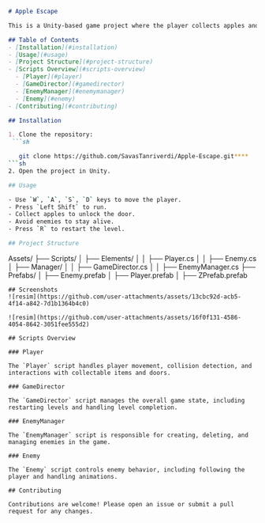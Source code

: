 ```markdown
# Apple Escape

This is a Unity-based game project where the player collects apples and avoids enemies to complete levels.

## Table of Contents
- [Installation](#installation)
- [Usage](#usage)
- [Project Structure](#project-structure)
- [Scripts Overview](#scripts-overview)
  - [Player](#player)
  - [GameDirector](#gamedirector)
  - [EnemyManager](#enemymanager)
  - [Enemy](#enemy)
- [Contributing](#contributing)

## Installation

1. Clone the repository:
 ```sh

   git clone https://github.com/SavasTanriverdi/Apple-Escape.git****
```sh
2. Open the project in Unity.

## Usage

- Use `W`, `A`, `S`, `D` keys to move the player.
- Press `Left Shift` to run.
- Collect apples to unlock the door.
- Avoid enemies to stay alive.
- Press `R` to restart the level.

## Project Structure

```
Assets/
├── Scripts/
│   ├── Elements/
│   │   ├── Player.cs
│   │   ├── Enemy.cs
│   ├── Manager/
│   │   ├── GameDirector.cs
│   │   ├── EnemyManager.cs
├── Prefabs/
│   ├── Enemy.prefab
│   ├── Player.prefab
│   ├── ZPrefab.prefab
```
## Screenshots
![resim](https://github.com/user-attachments/assets/13cbc92d-acb5-4f14-a842-7d1b1364b4c0)

![resim](https://github.com/user-attachments/assets/16f0f131-4586-4054-8642-3051fee555d2)

## Scripts Overview

### Player

The `Player` script handles player movement, collision detection, and interactions with collectable items and doors.

### GameDirector

The `GameDirector` script manages the overall game state, including restarting levels and handling level completion.

### EnemyManager

The `EnemyManager` script is responsible for creating, deleting, and managing enemies in the game.

### Enemy

The `Enemy` script controls enemy behavior, including following the player and handling animations.

## Contributing

Contributions are welcome! Please open an issue or submit a pull request for any changes.
